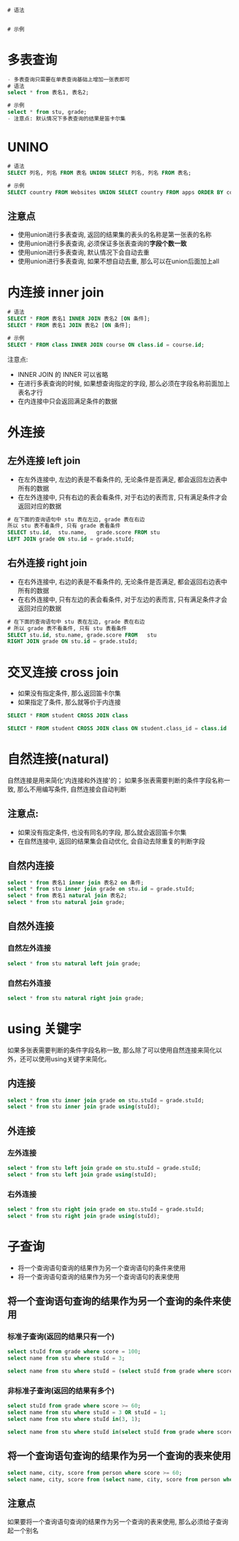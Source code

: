 ```sql
# 语法


# 示例

```

# 多表查询
```sql
- 多表查询只需要在单表查询基础上增加一张表即可
# 语法
select * from 表名1, 表名2;

# 示例
select * from stu, grade;
- 注意点: 默认情况下多表查询的结果是笛卡尔集
```

# UNINO

```sql
# 语法
SELECT 列名, 列名 FROM 表名 UNION SELECT 列名, 列名 FROM 表名;

# 示例
SELECT country FROM Websites UNION SELECT country FROM apps ORDER BY country;
```

## 注意点
- 使用union进行多表查询, 返回的结果集的表头的名称是第一张表的名称
- 使用union进行多表查询, 必须保证多张表查询的**字段个数一致**
- 使用union进行多表查询, 默认情况下会自动去重
- 使用union进行多表查询, 如果不想自动去重, 那么可以在union后面加上all

# 内连接 inner join

```sql
# 语法
SELECT * FROM 表名1 INNER JOIN 表名2 [ON 条件];
SELECT * FROM 表名1 JOIN 表名2 [ON 条件];

# 示例
SELECT * FROM class INNER JOIN course ON class.id = course.id;

```

注意点:
- INNER JOIN 的 INNER 可以省略
- 在进行多表查询的时候, 如果想查询指定的字段, 那么必须在字段名称前面加上表名才行
- 在内连接中只会返回满足条件的数据

# 外连接

## 左外连接 left join
- 在左外连接中, 左边的表是不看条件的, 无论条件是否满足, 都会返回左边表中所有的数据
- 在左外连接中, 只有右边的表会看条件, 对于右边的表而言, 只有满足条件才会返回对应的数据

```sql
# 在下面的查询语句中 stu 表在左边, grade 表在右边
所以 stu 表不看条件, 只有 grade 表看条件
SELECT stu.id,	stu.name,	grade.score FROM stu
LEFT JOIN grade ON stu.id = grade.stuId;
```

## 右外连接 right join
- 在右外连接中, 右边的表是不看条件的, 无论条件是否满足, 都会返回右边表中所有的数据
- 在右外连接中, 只有左边的表会看条件, 对于左边的表而言, 只有满足条件才会返回对应的数据

```sql
# 在下面的查询语句中 stu 表在左边, grade 表在右边
# 所以 grade 表不看条件, 只有 stu 表看条件
SELECT stu.id, stu.name, grade.score FROM	stu
RIGHT JOIN grade ON stu.id = grade.stuId;
```

# 交叉连接 cross join
- 如果没有指定条件, 那么返回笛卡尔集
- 如果指定了条件, 那么就等价于内连接

```sql
SELECT * FROM student CROSS JOIN class

SELECT * FROM student CROSS JOIN class ON student.class_id = class.id
```

# 自然连接(natural)

自然连接是用来简化'内连接和外连接'的；
如果多张表需要判断的条件字段名称一致, 那么不用编写条件, 自然连接会自动判断

## 注意点:
- 如果没有指定条件, 也没有同名的字段, 那么就会返回笛卡尔集
- 在自然连接中, 返回的结果集会自动优化, 会自动去除重复的判断字段

## 自然内连接
```sql
select * from 表名1 inner join 表名2 on 条件;
select * from stu inner join grade on stu.id = grade.stuId;
select * from 表名1 natural join 表名2;
select * from stu natural join grade;
```

## 自然外连接
### 自然左外连接
```sql
select * from stu natural left join grade;
```

### 自然右外连接
```sql
select * from stu natural right join grade;
```

# using 关键字

如果多张表需要判断的条件字段名称一致, 那么除了可以使用自然连接来简化以外，还可以使用using关键字来简化。

## 内连接
```sql
select * from stu inner join grade on stu.stuId = grade.stuId;
select * from stu inner join grade using(stuId);
```

## 外连接
### 左外连接
```sql
select * from stu left join grade on stu.stuId = grade.stuId;
select * from stu left join grade using(stuId);
```

### 右外连接
```sql
select * from stu right join grade on stu.stuId = grade.stuId;
select * from stu right join grade using(stuId);
```

# 子查询

- 将一个查询语句查询的结果作为另一个查询语句的条件来使用
- 将一个查询语句查询的结果作为另一个查询语句的表来使用

## 将一个查询语句查询的结果作为另一个查询的条件来使用
### 标准子查询(返回的结果只有一个)
```sql
select stuId from grade where score = 100;
select name from stu where stuId = 3;

select name from stu where stuId = (select stuId from grade where score = 100);
```

### 非标准子查询(返回的结果有多个)
```sql
select stuId from grade where score >= 60;
select name from stu where stuId = 3 OR stuId = 1;
select name from stu where stuId in(3, 1);

select name from stu where stuId in(select stuId from grade where score >= 60);
```

## 将一个查询语句查询的结果作为另一个查询的表来使用
```sql
select name, city, score from person where score >= 60;
select name, city, score from (select name, city, score from person where score >= 60) as t;
```

## 注意点
如果要将一个查询语句查询的结果作为另一个查询的表来使用, 那么必须给子查询起一个别名
